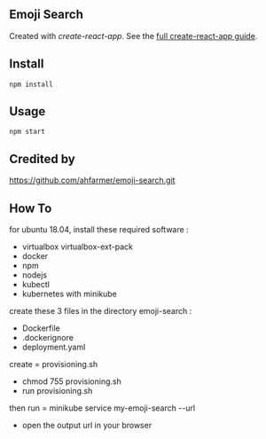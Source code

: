 Emoji Search
---

Created with *create-react-app*. See the [full create-react-app guide](https://github.com/facebookincubator/create-react-app/blob/master/packages/react-scripts/template/README.md).



Install
---

`npm install`



Usage
---

`npm start`



Credited by
---

https://github.com/ahfarmer/emoji-search.git


How To
---

for ubuntu 18.04,  install these required software :
- virtualbox virtualbox-ext-pack
- docker
- npm
- nodejs
- kubectl
- kubernetes with minikube

create these 3 files in the directory emoji-search :
- Dockerfile
- .dockerignore
- deployment.yaml

create = provisioning.sh
- chmod 755 provisioning.sh
- run provisioning.sh

then run = minikube service my-emoji-search --url
- open the output url in your browser


